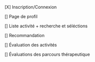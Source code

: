 [X] Inscription/Connexion

[] Page de profil

[] Liste activité + recherche et séléctions

[] Recommandation 

[] Évaluation des activités

[] Évaluations des parcours thérapeutique